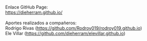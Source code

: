Enlace GitHub Page: <br>
https://dieherram.github.io/<br>
<br>
Aportes realizados a compañeros:<br>
Rodrigo Rivas (https://github.com/Rodroy019/rodroy019.github.io)<br>
Ele Villar (https://github.com/dieherram/elevillar.github.io)<br>
<br>
